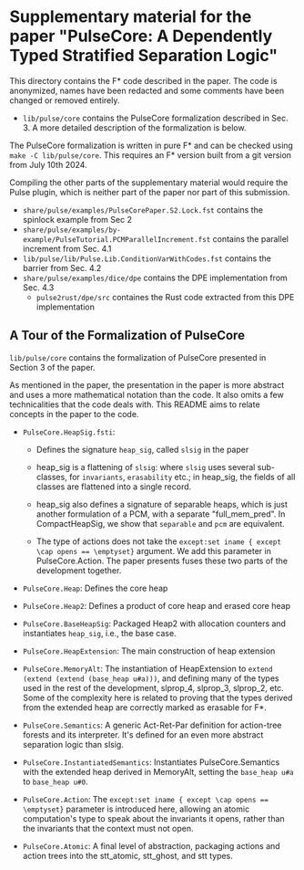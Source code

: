 # Supplementary material for the paper "PulseCore: A Dependently Typed Stratified Separation Logic"

This directory contains the F* code described in the paper.
The code is anonymized, names have been redacted and some comments have been changed or removed entirely.

  - `lib/pulse/core` contains the PulseCore formalization described in Sec. 3.
     A more detailed description of the formalization is below.

The PulseCore formalization is written in pure F* and can be checked using `make -C lib/pulse/core`.
This requires an F* version built from a git version from July 10th 2024.

Compiling the other parts of the supplementary material would require the Pulse plugin,
which is neither part of the paper nor part of this submission.

  - `share/pulse/examples/PulseCorePaper.S2.Lock.fst` contains the spinlock example from Sec 2
  - `share/pulse/examples/by-example/PulseTutorial.PCMParallelIncrement.fst` contains the parallel increment from Sec. 4.1
  - `lib/pulse/lib/Pulse.Lib.ConditionVarWithCodes.fst` contains the barrier from Sec. 4.2
  - `share/pulse/examples/dice/dpe` contains the DPE implementation from Sec. 4.3
    - `pulse2rust/dpe/src` containes the Rust code extracted from this DPE implementation

## A Tour of the Formalization of PulseCore

`lib/pulse/core` contains the formalization of PulseCore presented in Section 3 of
the paper.

As mentioned in the paper, the presentation in the paper is more abstract and
uses a more mathematical notation than the code. It also omits a few
technicalities that the code deals with. This README aims to relate concepts in
the paper to the code.

* `PulseCore.HeapSig.fsti`:
   - Defines the signature `heap_sig`, called `slsig` in the paper

   - heap_sig is a flattening of `slsig`: where `slsig` uses several sub-classes,
     for `invariants`, `erasability` etc.; in heap_sig, the fields of all classes
     are flattened into a single record.

   - heap_sig also defines a signature of separable heaps, which is just another
     formulation of a PCM, with a separate "full_mem_pred". In CompactHeapSig,
     we show that `separable` and `pcm` are equivalent.

   - The type of actions does not take the `except:set iname { except \cap opens
     == \emptyset}` argument. We add this parameter in PulseCore.Action. The
     paper presents fuses these two parts of the development together.

* `PulseCore.Heap`: Defines the core heap

* `PulseCore.Heap2`: Defines a product of core heap and erased core heap

* `PulseCore.BaseHeapSig`: Packaged Heap2 with allocation counters and
  instantiates `heap_sig`, i.e., the base case.

* `PulseCore.HeapExtension`: The main construction of heap extension

* `PulseCore.MemoryAlt`: The instantiation of HeapExtension to
  `extend (extend (extend (base_heap u#a)))`, and defining many of the types
  used in the rest of the development, slprop_4, slprop_3, slprop_2, etc.
  Some of the complexity here is related to proving that the types derived from 
  the extended heap are correctly marked as erasable for F*.

* `PulseCore.Semantics`: A generic Act-Ret-Par definition for action-tree forests
  and its interpreter. It's defined for an even more abstract separation logic
  than slsig.

* `PulseCore.InstantiatedSemantics`: Instantiates PulseCore.Semantics with the
  extended heap derived in MemoryAlt, setting the `base_heap u#a` to
  `base_heap u#0`.

* `PulseCore.Action`: The `except:set iname { except \cap opens == \emptyset}`
  parameter is introduced here, allowing an atomic computation's type to speak
  about the invariants it opens, rather than the invariants that the context
  must not open.

* `PulseCore.Atomic`: A final level of abstraction, packaging actions and action
  trees into the stt_atomic, stt_ghost, and stt types.
